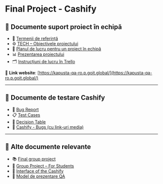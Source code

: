 # Final Project - Cashify

## 📁 Documente suport proiect în echipă

- 📜 [Termenii de referință](Terms%20of%20Reference.pdf)
- ⚙️ [TECH – Obiectivele proiectului](TECH%20%E2%80%93%20Project%20Objectives.pdf)
- 📝 [Planul de lucru pentru un proiect în echipă](Team%20Project%20Work%20Plan.pdf)
- 📊 [Prezentarea proiectului](Project%20Presentation.pdf)
- 🗂️ [Instrucțiuni de lucru în Trello](Trello%20Work%20Instructions.pdf)

🔗 **Link website**: [https://kapusta-qa-ro.p.goit.global/](https://kapusta-qa-ro.p.goit.global/)

---

## 🧪 Documente de testare Cashify

- 🐞 [Bug Report](Bug%20Report.pdf)
- 📋 [Test Cases](Test%20Cases.pdf)
- 🧮 [Decision Table](Decision%20table.pdf)
- 📁 [Cashify - Bugs (cu link-uri media)](Cashify%20-%20bugs.pdf)

---

## 📎 Alte documente relevante

- 📚 [Final group project](Final%20group%20project.pdf)
- 🧾 [Group Project – For Students](Group%20Project%20%E2%80%93%20For%20Students.pdf)
- 🧪 [Interface of the Cashify](Interface%20of%20the%20Cashify.pdf)
- 📘 [Model de prezentare QA](Model%20de%20prezentare%20QA.pdf)

